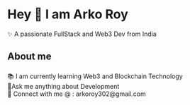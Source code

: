<h1 align="left">Hey 👋 I am Arko Roy </h1>
<p align="left">✨ A passionate FullStack and Web3 Dev from India</p>


###


<h2 align="left">About me</h2>

###

<p align="left">📚 I am currently learning Web3 and Blockchain Technology<br>🎯Ask me anything about Development <br>🎯 Connect with me @ : arkoroy302@gmail.com <br </p>

###



<div align="left">
</div>

###


###


